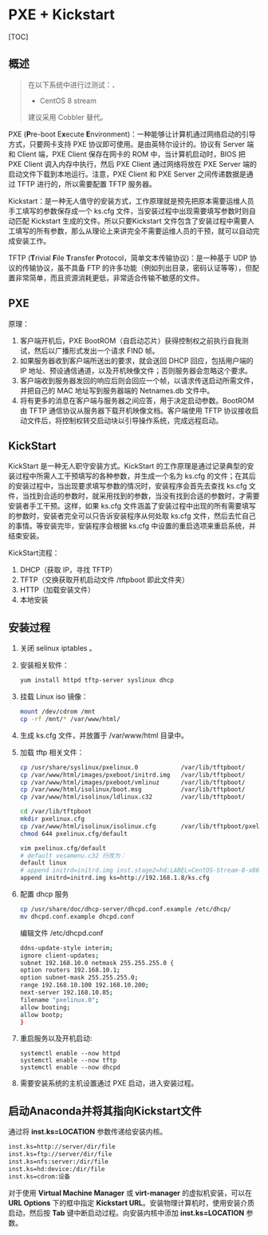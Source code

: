 # PXE + Kickstart

[TOC]

## 概述

> 在以下系统中进行过测试：、
>
> * CentOS 8 stream
>
> 建议采用 Cobbler 替代。

PXE (**P**re-boot E**x**ecute **E**nvironment)：一种能够让计算机通过网络启动的引导方式，只要网卡支持 PXE 协议即可使用。是由英特尔设计的。协议有 Server 端和 Client 端，PXE Client 保存在网卡的 ROM 中，当计算机启动时，BIOS 把 PXE Client 调入内存中执行，然后 PXE Client 通过网络将放在 PXE Server 端的启动文件下载到本地运行。注意，PXE Client 和 PXE Server 之间传递数据是通过 TFTP 进行的，所以需要配置 TFTP 服务器。

Kickstart：是一种无人值守的安装方式，工作原理就是预先把原本需要运维人员手工填写的参数保存成一个 ks.cfg 文件，当安装过程中出现需要填写参数时则自动匹配 Kickstart 生成的文件。所以只要Kickstart 文件包含了安装过程中需要人工填写的所有参数，那么从理论上来讲完全不需要运维人员的干预，就可以自动完成安装工作。

TFTP (**T**rivial **F**ile **T**ransfer **P**rotocol，简单文本传输协议)：是一种基于 UDP 协议的传输协议，虽不具备 FTP 的许多功能（例如列出目录，密码认证等等），但配置非常简单，而且资源消耗更低，非常适合传输不敏感的文件。

## PXE

原理：

1. 客户端开机后，PXE BootROM（自启动芯片）获得控制权之前执行自我测试，然后以广播形式发出一个请求 FIND 帧。
2. 如果服务器收到客户端所送出的要求，就会送回 DHCP 回应，包括用户端的 IP 地址、预设通信通道，以及开机映像文件；否则服务器会忽略这个要求。
3. 客户端收到服务器发回的响应后则会回应一个帧，以请求传送启动所需文件，并把自己的 MAC 地址写到服务器端的 Netnames.db 文件中。
4. 将有更多的消息在客户端与服务器之间应答，用于决定启动参数。BootROM 由 TFTP 通信协议从服务器下载开机映像文档。客户端使用 TFTP 协议接收启动文件后，将控制权转交启动块以引导操作系统，完成远程启动。

## KickStart
KickStart 是一种无人职守安装方式。KickStart 的工作原理是通过记录典型的安装过程中所需人工干预填写的各种参数，并生成一个名为 ks.cfg 的文件；在其后的安装过程中，当出现要求填写参数的情况时，安装程序会首先去查找 ks.cfg 文件，当找到合适的参数时，就采用找到的参数，当没有找到合适的参数时，才需要安装者手工干预。这样，如果 ks.cfg 文件涵盖了安装过程中出现的所有需要填写的参数时，安装者完全可以只告诉安装程序从何处取 ks.cfg 文件，然后去忙自己的事情。等安装完毕，安装程序会根据 ks.cfg 中设置的重启选项来重启系统，并结束安装。

KickStart流程：

1. DHCP（获取 IP，寻找 TFTP）
2. TFTP（交换获取开机启动文件 /tftpboot 即此文件夹）
3. HTTP（加载安装文件）
4. 本地安装

## 安装过程

1. 关闭 selinux iptables 。

2. 安装相关软件：

   ```bash
   yum install httpd tftp-server syslinux dhcp
   ```

3. 挂载 Linux iso 镜像：

   ```bash
   mount /dev/cdrom /mnt
   cp -rf /mnt/* /var/www/html/
   ```

4. 生成 ks.cfg 文件，并放置于 /var/www/html 目录中。

5. 加载 tftp 相关文件：

   ```bash
   cp /usr/share/syslinux/pxelinux.0            /var/lib/tftpboot/
   cp /var/www/html/images/pxeboot/initrd.img   /var/lib/tftpboot/
   cp /var/www/html/images/pxeboot/vmlinuz      /var/lib/tftpboot/
   cp /var/www/html/isolinux/boot.msg           /var/lib/tftpboot/
   cp /var/www/html/isolinux/ldlinux.c32        /var/lib/tftpboot/
   
   cd /var/lib/tftpboot
   mkdir pxelinux.cfg
   cp /var/www/html/isolinux/isolinux.cfg       /var/lib/tftpboot/pxelinux.cfg/default
   chmod 644 pxelinux.cfg/default
   
   vim pxelinux.cfg/default
   # default vesamenu.c32 行改为：
   default linux
   # append initrd=initrd.img inst.stage2=hd:LABEL=CentOS-Stream-8-x86_64-dvd quiet 行改为：
   append initrd=initrd.img ks=http://192.168.1.8/ks.cfg
   ```

6. 配置 dhcp 服务

   ```bash
   cp /usr/share/doc/dhcp-server/dhcpd.conf.example /etc/dhcp/
   mv dhcpd.conf.example dhcpd.conf
   ```

   编辑文件 /etc/dhcpd.conf

   ```bash
   ddns-update-style interim;
   ignore client-updates;
   subnet 192.168.10.0 netmask 255.255.255.0 {
   option routers 192.168.10.1;
   option subnet-mask 255.255.255.0;
   range 192.168.10.100 192.168.10.200;
   next-server 192.168.10.85;
   filename "pxelinux.0";
   allow booting;
   allow bootp;
   }
   ```

7. 重启服务以及开机启动:

   ```
   systemctl enable --now httpd
   systemctl enable --now tftp
   systemctl enable --now dhcpd
   ```

8. 需要安装系统的主机设置通过 PXE 启动，进入安装过程。

## 启动Anaconda并将其指向Kickstart文件

通过将 **inst.ks=LOCATION** 参数传递给安装内核。

```bash
inst.ks=http://server/dir/file
inst.ks=ftp://server/dir/file
inst.ks=nfs:server:/dir/file
inst.ks=hd:device:/dir/file
inst.ks=cdrom:设备
```

对于使用 **Virtual Machine Manager** 或 **virt-manager** 的虚拟机安装，可以在 **URL Options** 下的框中指定 **Kickstart URL**。安装物理计算机时，使用安装介质启动，然后按 **Tab** 键中断启动过程。向安装内核中添加 **inst.ks=LOCATION** 参数。